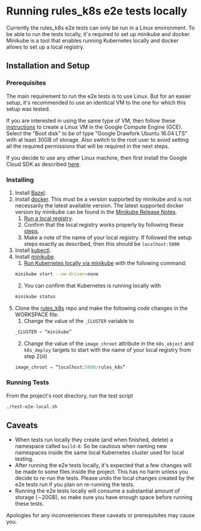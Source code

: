 # Running rules_k8s e2e tests locally

Currently the rules_k8s e2e tests can only be run in a Linux environment. To be
able to run the tests locally, it's required to set up minikube and docker.
Minikube is a tool that enables running Kubernetes locally and docker allows to
set up a local registry.

## Installation and Setup

### Prerequisites

The main requirement to run the e2e tests is to use Linux. But for an easier
setup, it's recommended to use an identical VM to the one for which this setup
was tested.

If you are interested in using the same type of VM, then follow these
[instructions](https://cloud.google.com/compute/docs/quickstart-linux) to
create a Linux VM in the Google Compute Engine (GCE). Select the "Boot disk"
to be of type "Google Drawfork Ubuntu 16.04 LTS" with at least 30GB of
storage. Also switch to the root user to avoid setting all the required
permissions that will be required in the next steps.

If you decide to use any other Linux machine, then first install the Google
Cloud SDK as described [here](https://cloud.google.com/sdk/docs/quickstart-linux).

### Installing

1. Install [Bazel](https://docs.bazel.build/versions/master/install.html).
2. Install [docker](https://docs.docker.com/install/). This must be a version
supported by minikube and is not necessarily the latest available version. The
latest supported docker version by minikube can be found in the
[Minikube Release Notes](https://github.com/kubernetes/minikube/blob/master/CHANGELOG.md).
    1. [Run a local registry](https://docs.docker.com/registry/deploying/#run-a-local-registry).
    2. Confirm that the local registry works properly by following these
    [steps](https://docs.docker.com/registry/deploying/#copy-an-image-from-docker-hub-to-your-registry).
    3. Make a note of the name of your local registry. If followed the setup
    steps exactly as described, then this should be `localhost:5000`
3. Install [kubectl](https://kubernetes.io/docs/tasks/tools/install-kubectl/).
4. Install [minikube](https://github.com/kubernetes/minikube/releases).
    1. [Run Kubernetes locally via minikube](https://kubernetes.io/docs/setup/minikube/)
    with the following command:
    ```bash
    minikube start --vm-driver=none
    ```
    2. You can confirm that Kubernetes is running locally with
    ```bash
    minikube status
    ```
5. Clone the [rules_k8s](https://github.com/bazelbuild/rules_k8s) repo and make
the following code changes in the WORKSPACE file:
    1. Change the value of the `_CLUSTER` variable to
    ```python
    _CLUSTER = “minikube”
    ```
    2. Change the value of the `image_chroot` attribute in the `k8s_object` and
    `k8s_deploy` targets to start with the name of your local registry from step 2(iii)
    ```python
    image_chroot = “localhost:5000/rules_k8s”
    ```

### Running Tests

From the project's root directory, run the test script
```bash
./test-e2e-local.sh
```

## Caveats

* When tests run locally they create (and when finished, delete) a namespace
called `build-0`. So be cautious when naming new namespaces inside the same
local Kubernetes cluster used for local testing.
* After running the e2e tests locally, it's expected that a few changes will be
made to some files inside the project. This has no harm unless you decide to
re-run the tests. Please undo the local changes created by the e2e tests run if
you plan on re-running the tests.
* Running the e2e tests locally will consume a substantial amount of storage
(&sim;20GB), so make sure you have enough space before running these tests.

Apologies for any inconveniences these caveats or prerequisites may cause you.
